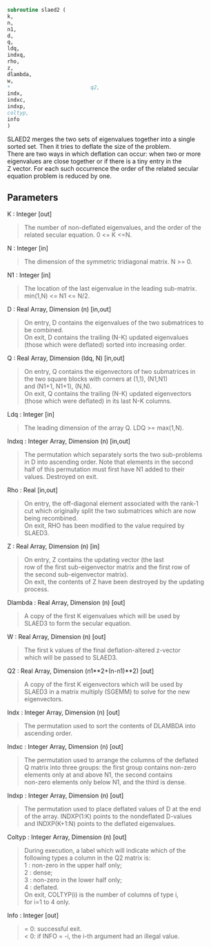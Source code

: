 ```fortran  
subroutine slaed2 (  
k,  
n,  
n1,  
d,  
q,  
ldq,  
indxq,  
rho,  
z,  
dlambda,  
w,  
*                          q2,  
indx,  
indxc,  
indxp,  
coltyp,  
info  
)  
```  
  
SLAED2 merges the two sets of eigenvalues together into a single  
sorted set.  Then it tries to deflate the size of the problem.  
There are two ways in which deflation can occur:  when two or more  
eigenvalues are close together or if there is a tiny entry in the  
Z vector.  For each such occurrence the order of the related secular  
equation problem is reduced by one.  
  
## Parameters  
K : Integer [out]  
> The number of non-deflated eigenvalues, and the order of the  
> related secular equation. 0 <= K <=N.  
  
N : Integer [in]  
> The dimension of the symmetric tridiagonal matrix.  N >= 0.  
  
N1 : Integer [in]  
> The location of the last eigenvalue in the leading sub-matrix.  
> min(1,N) <= N1 <= N/2.  
  
D : Real Array, Dimension (n) [in,out]  
> On entry, D contains the eigenvalues of the two submatrices to  
> be combined.  
> On exit, D contains the trailing (N-K) updated eigenvalues  
> (those which were deflated) sorted into increasing order.  
  
Q : Real Array, Dimension (ldq, N) [in,out]  
> On entry, Q contains the eigenvectors of two submatrices in  
> the two square blocks with corners at (1,1), (N1,N1)  
> and (N1+1, N1+1), (N,N).  
> On exit, Q contains the trailing (N-K) updated eigenvectors  
> (those which were deflated) in its last N-K columns.  
  
Ldq : Integer [in]  
> The leading dimension of the array Q.  LDQ >= max(1,N).  
  
Indxq : Integer Array, Dimension (n) [in,out]  
> The permutation which separately sorts the two sub-problems  
> in D into ascending order.  Note that elements in the second  
> half of this permutation must first have N1 added to their  
> values. Destroyed on exit.  
  
Rho : Real [in,out]  
> On entry, the off-diagonal element associated with the rank-1  
> cut which originally split the two submatrices which are now  
> being recombined.  
> On exit, RHO has been modified to the value required by  
> SLAED3.  
  
Z : Real Array, Dimension (n) [in]  
> On entry, Z contains the updating vector (the last  
> row of the first sub-eigenvector matrix and the first row of  
> the second sub-eigenvector matrix).  
> On exit, the contents of Z have been destroyed by the updating  
> process.  
  
Dlambda : Real Array, Dimension (n) [out]  
> A copy of the first K eigenvalues which will be used by  
> SLAED3 to form the secular equation.  
  
W : Real Array, Dimension (n) [out]  
> The first k values of the final deflation-altered z-vector  
> which will be passed to SLAED3.  
  
Q2 : Real Array, Dimension (n1**2+(n-n1)**2) [out]  
> A copy of the first K eigenvectors which will be used by  
> SLAED3 in a matrix multiply (SGEMM) to solve for the new  
> eigenvectors.  
  
Indx : Integer Array, Dimension (n) [out]  
> The permutation used to sort the contents of DLAMBDA into  
> ascending order.  
  
Indxc : Integer Array, Dimension (n) [out]  
> The permutation used to arrange the columns of the deflated  
> Q matrix into three groups:  the first group contains non-zero  
> elements only at and above N1, the second contains  
> non-zero elements only below N1, and the third is dense.  
  
Indxp : Integer Array, Dimension (n) [out]  
> The permutation used to place deflated values of D at the end  
> of the array.  INDXP(1:K) points to the nondeflated D-values  
> and INDXP(K+1:N) points to the deflated eigenvalues.  
  
Coltyp : Integer Array, Dimension (n) [out]  
> During execution, a label which will indicate which of the  
> following types a column in the Q2 matrix is:  
> 1 : non-zero in the upper half only;  
> 2 : dense;  
> 3 : non-zero in the lower half only;  
> 4 : deflated.  
> On exit, COLTYP(i) is the number of columns of type i,  
> for i=1 to 4 only.  
  
Info : Integer [out]  
> = 0:  successful exit.  
> < 0:  if INFO = -i, the i-th argument had an illegal value.  
  
